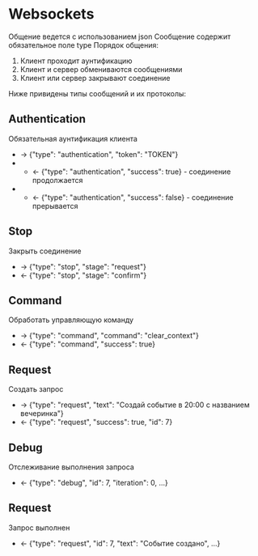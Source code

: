 # Websockets
Общение ведется с использованием json
Сообщение содержит обязательное поле type
Порядок общения:
1. Клиент проходит аунтификацию
2. Клиент и сервер обмениваются сообщениями
3. Клиент или сервер закрывают соединение

Ниже привидены типы сообщений и их протоколы:

## Authentication
Обязательная аунтификация клиента
- -> {"type": "authentication", "token": "TOKEN"}
- - <- {"type": "authentication", "success": true} - соединение продолжается
- - <- {"type": "authentication", "success": false} - соединение прерывается

## Stop
Закрыть соединение
- -> {"type": "stop", "stage": "request"}
- <- {"type": "stop", "stage": "confirm"}

## Command
Обработать управляющую команду
- -> {"type": "command", "command": "clear_context"}
- <- {"type": "command", "success": true}

## Request
Создать запрос
- -> {"type": "request", "text": "Создай событие в 20:00 с названием вечеринка"}
- <- {"type": "request", "success": true, "id": 7}

## Debug
Отслеживание выполнения запроса
- <- {"type": "debug", "id": 7, "iteration": 0, ...}

## Request
Запрос выполнен
- <- {"type": "request", "id": 7, "text": "Событие создано", ...}
